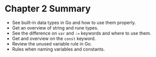 # Chapter 2 Summary

- See built-in data types in Go and how to use them properly.
- Get an overview of string and rune types.
- See the difference on `var` and `:=` keywords and where to use them.
- Get and overview on the `const` keyword.
- Review the unused variable rule in Go.
- Rules when naming variables and constants. 